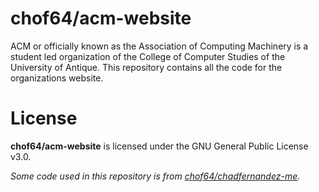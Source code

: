 # chof64/acm-website

ACM or officially known as the Association of Computing Machinery is a student led organization of the College of Computer Studies of the University of Antique. This repository contains all the code for the organizations website.

# License

**chof64/acm-website** is licensed under the GNU General Public License v3.0.

_Some code used in this repository is from [chof64/chadfernandez-me](https://github.com/chof64/chadfernandez-me)._
